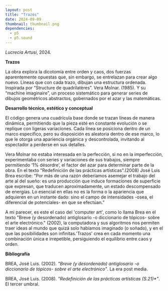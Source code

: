 ```yaml
---
layout: post
title: "Trazos"
date: 2024-09-09
thumbnail: thumbnail.png
dependencies:
  - p5
  - p5.sound
---
```


<div id="div-sketch">
  <script type="text/javascript" src="sketch.js"></script>
</div>

_Lucrecia Artusi_, 2024.

**Trazos**

La obra explora la dicotomía entre orden y caos, dos fuerzas aparentemente opuestas que, sin embargo, se entrelazan para crear algo nuevo. Líneas que con cada trazo, dibujan una estructura ordenada. Inspirada por “Structure de quadrilatères”. Vera Molnar. (1985). Y su “machine imaginaire”, un proceso sistemático para generar series de dibujos geométricos abstractos, gobernados por el azar y las matemáticas.

**Desarrollo técnico, estético y conceptual**

El código genera una cuadrícula base donde se trazan líneas de manera dinámica, permitiendo que la pieza esté en constante evolución o se replique con ligeras variaciones. Cada línea se posiciona dentro de un marco específico, pero su disposición es aleatoria dentro de ese marco, lo que le otorga una apariencia orgánica y descontrolada, invitando al espectador a perderse en sus detalles.

Vera Molnar no estaba interesada en la perfección, si no en la imperfección, experimentaba con series y variaciones de sus trabajos, siempre permitiendo ‘1% désordre’, el factor del azar para determinar parte de la obra. En el texto "Redefinición de las prácticas artísticas".(2008) José Luis Brea escribe: “Por más de una razón deberíamos asemejar el trabajo del arte al del sueño: es una producción que induce formaciones de superficie que expresan, que traducen aproximadamente, un estado descompensado de energías. Lo esencial en ellas no es la forma o la apariencia que adquieren en un instante dado: sino el campo de intensidades -osea, el diferencial de potenciales- en que se efectúan.”

A mi parecer, es este el caso del 'computer art', como lo llama Brea en el texto "Breve (y desordenado) antiglosario -o diccionario de tópicos- sobre
el arte electrónico." (2002), la computadora y sus algoritmos nos permiten traer ideas al mundo que quizá solo habíamos imaginado (o soñado), y en el que las posibilidades son infinitas.'Trazos' crea en cada momento una combinación única e irrepetible, persiguiendo el equilibrio entre caos y orden.

**Bibliografía**

BREA, José Luis. (2002). _"Breve (y desordenado) antiglosario -o diccionario de tópicos- sobre
el arte electrónico"_. La era post media.

BREA, José Luis. (2008). _"Redefinición de las prácticas artísticas (S.21)*"_. El tercer umbral.